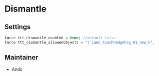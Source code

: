 # Dismantle

## Settings

```c++
force ttt_dismantle_enabled = true; //default false
force ttt_dismantle_allowedObjects = "['Land_CzechHedgehog_01_new_F', 'Land_CzechHedgehog_01_old_F']"; 
```

## Maintainer

- Andx
